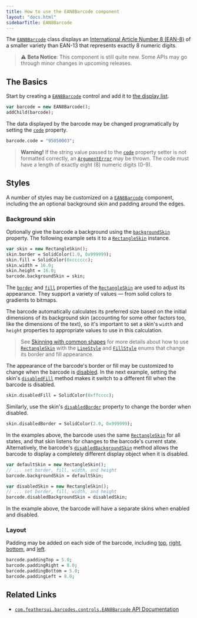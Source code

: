 ```yaml
---
title: How to use the EAN8Barcode component
layout: "docs.html"
sidebarTitle: EAN8Barcode
---
```


The [`EAN8Barcode`](https://api.feathersui.com/premium-components/barcodes-pack/com/feathersui/barcodes/controls/EAN8Barcode.html) class displays an [International Article Number 8 (EAN-8)](https://en.wikipedia.org/wiki/EAN-8) of a smaller variety than EAN-13 that represents exactly 8 numeric digits.

> ⚠️ **Beta Notice**: This component is still quite new. Some APIs may go through minor changes in upcoming releases.

## The Basics

Start by creating a [`EAN8Barcode`](https://api.feathersui.com/premium-components/barcodes-pack/com/feathersui/barcodes/controls/EAN8Barcode.html) control and add it to [the display list](https://books.openfl.org/openfl-developers-guide/display-programming/basics-of-display-programming.html).

```haxe
var barcode = new EAN8Barcode();
addChild(barcode);
```

The data displayed by the barcode may be changed programatically by setting the [`code`](https://api.feathersui.com/premium-components/barcodes-pack/com/feathersui/barcodes/controls/EAN8Barcode.html#code) property.

```haxe
barcode.code = "95050003";
```

> **Warning!** If the string value passed to the [`code`](https://api.feathersui.com/premium-components/barcodes-pack/com/feathersui/barcodes/controls/EAN8Barcode.html#code) property setter is not formatted correctly, an [`ArgumentError`](https://api.openfl.org/openfl/errors/ArgumentError.html) may be thrown. The code must have a length of exactly eight (8) numeric digits (0-9).

## Styles

A number of styles may be customized on a [`EAN8Barcode`](https://api.feathersui.com/premium-components/barcodes-pack/com/feathersui/barcodes/controls/EAN8Barcode.html) component, including the an optional background skin and padding around the edges.

### Background skin

Optionally give the barcode a background using the [`backgroundSkin`](https://api.feathersui.com/premium-components/barcodes-pack/com/feathersui/barcodes/controls/supportClasses/BaseBarcode.html#backgroundSkin) property. The following example sets it to a [`RectangleSkin`](https://api.feathersui.com/current/feathers/skins/RectangleSkin.html) instance.

```haxe
var skin = new RectangleSkin();
skin.border = SolidColor(1.0, 0x999999);
skin.fill = SolidColor(0xcccccc);
skin.width = 16.0;
skin.height = 16.0;
barcode.backgroundSkin = skin;
```

The [`border`](https://api.feathersui.com/current/feathers/skins/BaseGraphicsPathSkin.html#border) and [`fill`](https://api.feathersui.com/current/feathers/skins/BaseGraphicsPathSkin.html#fill) properties of the [`RectangleSkin`](https://api.feathersui.com/current/feathers/skins/RectangleSkin.html) are used to adjust its appearance. They support a variety of values — from solid colors to gradients to bitmaps.

The barcode automatically calculates its preferred size based on the initial dimensions of its background skin (accounting for some other factors too, like the dimensions of the text), so it's important to set a skin's `width` and `height` properties to appropriate values to use in this calculation.

> See [Skinning with common shapes](./shape-skins.md) for more details about how to use [`RectangleSkin`](https://api.feathersui.com/current/feathers/skins/RectangleSkin.html) with the [`LineStyle`](https://api.feathersui.com/current/feathers/graphics/LineStyle.html) and [`FillStyle`](https://api.feathersui.com/current/feathers/graphics/FillStyle.html) enums that change its border and fill appearance.

The appearance of the barcode's border or fill may be customized to change when the barcode is [disabled](https://api.feathersui.com/current/feathers/core/IUIControl.html#enabled). In the next example, setting the skin's [`disabledFill`](https://api.feathersui.com/current/feathers/skins/RectangleSkin.html#disabledFill) method makes it switch to a different fill when the barcode is disabled.

```haxe
skin.disabledFill = SolidColor(0xffcccc);
```

Similarly, use the skin's [`disabledBorder`](https://api.feathersui.com/current/feathers/skins/RectangleSkin.html#disabledBorder) property to change the border when disabled.

```haxe
skin.disabledBorder = SolidColor(2.0, 0x999999);
```

In the examples above, the barcode uses the same [`RectangleSkin`](https://api.feathersui.com/current/feathers/skins/RectangleSkin.html) for all states, and that skin listens for changes to the barcode's current state. Alternatively, the barcode's [`disabledBackgroundSkin`](https://api.feathersui.com/premium-components/barcodes-pack/com/feathersui/barcodes/controls/supportClasses/BaseBarcode.html#disabledBackgroundSkin) method allows the barcode to display a completely different display object when it is disabled.

```haxe
var defaultSkin = new RectangleSkin();
// ... set border, fill, width, and height
barcode.backgroundSkin = defaultSkin;

var disabledSkin = new RectangleSkin();
// ... set border, fill, width, and height
barcode.disabledBackgroundSkin = disabledSkin;
```

In the example above, the barcode will have a separate skins when enabled and disabled.

### Layout

Padding may be added on each side of the barcode, including [top](https://api.feathersui.com/premium-components/barcodes-pack/com/feathersui/barcodes/controls/supportClasses/BaseBarcode.html#paddingTop), [right](https://api.feathersui.com/premium-components/barcodes-pack/com/feathersui/barcodes/controls/supportClasses/BaseBarcode.html#paddingRight), [bottom](https://api.feathersui.com/premium-components/barcodes-pack/com/feathersui/barcodes/controls/supportClasses/BaseBarcode.html#paddingBottom), and [left](https://api.feathersui.com/premium-components/barcodes-pack/com/feathersui/barcodes/controls/supportClasses/BaseBarcode.html#paddingLeft).

```haxe
barcode.paddingTop = 5.0;
barcode.paddingRight = 8.0;
barcode.paddingBottom = 5.0;
barcode.paddingLeft = 8.0;
```

## Related Links

- [`com.feathersui.barcodes.controls.EAN8Barcode` API Documentation](https://api.feathersui.com/premium-components/barcodes-pack/com/feathersui/barcodes/controls/EAN8Barcode.html)